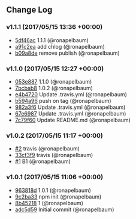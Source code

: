 ## Change Log

### v1.1.1 (2017/05/15 13:36 +00:00)
- [5df46ac](https://github.com/ronapelbaum/npm-version-test/commit/5df46ace4026c57a729e6efc88c3caf934f09b90) 1.1.1 (@ronapelbaum)
- [a91c2ea](https://github.com/ronapelbaum/npm-version-test/commit/a91c2ea7711b81ba139c9ff8bb48970580375a6e) add chlog (@ronapelbaum)
- [b09a8de](https://github.com/ronapelbaum/npm-version-test/commit/b09a8de04a7b5b3941a380d23459f34e72fdd903) remove publish (@ronapelbaum)

### v1.1.0 (2017/05/15 12:27 +00:00)
- [053e887](https://github.com/ronapelbaum/npm-version-test/commit/053e887ff5cfd9e50caedbd6eabf1b4a32f50bec) 1.1.0 (@ronapelbaum)
- [7bcbab8](https://github.com/ronapelbaum/npm-version-test/commit/7bcbab8383e4838b7e31ae6d3075a328bee61988) 1.0.2 (@ronapelbaum)
- [e4b4720](https://github.com/ronapelbaum/npm-version-test/commit/e4b4720220ebf52fd70a235b2b51a03c8639678f) Update .travis.yml (@ronapelbaum)
- [b594a96](https://github.com/ronapelbaum/npm-version-test/commit/b594a96d8bd83f9286010f779e9c93dbe94a5941) push on tag (@ronapelbaum)
- [982a3f6](https://github.com/ronapelbaum/npm-version-test/commit/982a3f68ae07906d73b25cd1bd682d4118a0a238) Update .travis.yml (@ronapelbaum)
- [67e6987](https://github.com/ronapelbaum/npm-version-test/commit/67e69874b9e12aa98a360d92e5329820f182f556) Update .travis.yml (@ronapelbaum)
- [7c79f60](https://github.com/ronapelbaum/npm-version-test/commit/7c79f603bf15705b0484b3c6d1c4752d914d6a5d) Update README.md (@ronapelbaum)

### v1.0.2 (2017/05/15 11:17 +00:00)
- [#2](https://github.com/ronapelbaum/npm-version-test/pull/2) travis (@ronapelbaum)
- [33cf3f9](https://github.com/ronapelbaum/npm-version-test/commit/33cf3f994f60ba790820f0e96084c78dc8f6af6e) travis (@ronapelbaum)
- [#1](https://github.com/ronapelbaum/npm-version-test/pull/1) B1 (@ronapelbaum)

### v1.0.1 (2017/05/15 11:06 +00:00)
- [963818d](https://github.com/ronapelbaum/npm-version-test/commit/963818d4199e3186f47040a53d496cc2ab39d411) 1.0.1 (@ronapelbaum)
- [9c2ba33](https://github.com/ronapelbaum/npm-version-test/commit/9c2ba33954c6d56545c12bff7772d7c4450ad1b0) npm init (@ronapelbaum)
- [8b45218](https://github.com/ronapelbaum/npm-version-test/commit/8b452181d723ce01a6ad0dacb8859bda4ed5d0f8) 1 (@ronapelbaum)
- [adc5d59](https://github.com/ronapelbaum/npm-version-test/commit/adc5d59a27997293ca8379da30f32bfa87c5fb93) Initial commit (@ronapelbaum)